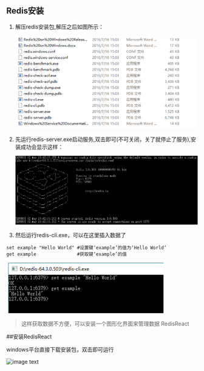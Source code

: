 ## Redis安装
1.  解压redis安装包,解压之后如图所示：
  
      ![image text](/redis-windows/img/tu1.PNG)

2. 先运行redis-server.exe启动服务,双击即可(不可关闭，关了就停止了服务),安装成功会显示这样：

    ![image text](/redis-windows/img/tu2.PNG)
    
3. 然后运行redis-cli.exe，可以在这里插入数据了

  ```
  set example "Hello World" #设置键‘example’的值为‘Hello World’
  get example               #获取键‘example’的值
  ```
  
  ![image text](/redis-windows/img/3.PNG)
  
>这样获取数据不方便，可以安装一个图形化界面来管理数据 RedisReact

##安装RedisReact

windows平台直接下载安装包，双击即可运行

   ![image text](/redis-windows/img/4.PNG)
